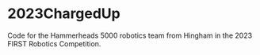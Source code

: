 # 2023ChargedUp
Code for the Hammerheads 5000 robotics team from Hingham in the 2023 FIRST Robotics Competition.
